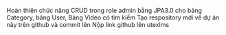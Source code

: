 Hoàn thiện chức năng CRUD trong role admin bằng JPA3.0 cho bảng Category, bảng User, Bảng Video có tìm kiếm
Tạo respository mới về dự án này trên github và commit lên
Nộp link github lên utexlms
